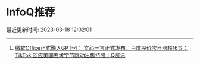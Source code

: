 # InfoQ推荐

最近更新时间: 2023-03-18 12:02:01

--- 
1. [微软Office正式融入GPT-4； 文心一言正式发布，百度股价次日涨超16%；TikTok 回应美国要求字节跳动出售持股｜Q资讯](https://www.infoq.cn/article/QKQVcwMGD4doETldH5pC) 
